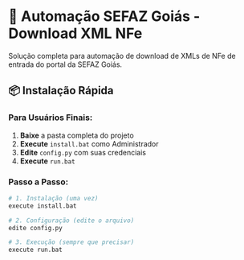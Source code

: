# 🚀 Automação SEFAZ Goiás - Download XML NFe

Solução completa para automação de download de XMLs de NFe de entrada do portal da SEFAZ Goiás.

## 📦 Instalação Rápida

### Para Usuários Finais:
1. **Baixe** a pasta completa do projeto
2. **Execute** `install.bat` como Administrador
3. **Edite** `config.py` com suas credenciais
4. **Execute** `run.bat`

### Passo a Passo:
```bash
# 1. Instalação (uma vez)
execute install.bat

# 2. Configuração (edite o arquivo)
edite config.py

# 3. Execução (sempre que precisar)
execute run.bat